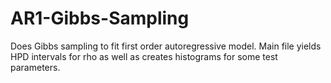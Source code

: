 # AR1-Gibbs-Sampling

Does Gibbs sampling to fit first order autoregressive model.  Main file yields HPD intervals for rho as well as creates histograms for some test parameters.
